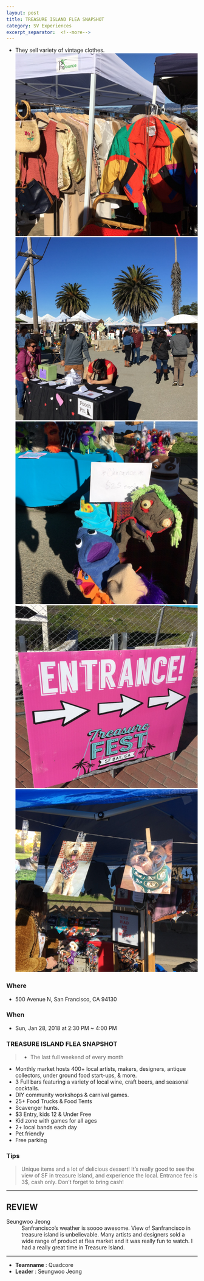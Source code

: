 ```yaml
---
layout: post
title: TREASURE ISLAND FLEA SNAPSHOT
category: SV Experiences
excerpt_separator:  <!--more-->
---
```


- They sell variety of vintage clothes.
![Alt text](/assets/img/is.JPG)
![Alt text](/assets/img/is1.JPG)
![Alt text](/assets/img/is3.JPG)
![Alt text](/assets/img/is4.JPG)
![Alt text](/assets/img/is7.JPG)

### Where
- 500 Avenue N, San Francisco, CA 94130

### When
- Sun, Jan 28, 2018 at 2:30 PM ~ 4:00 PM

### TREASURE ISLAND FLEA SNAPSHOT
 > - The last full weekend of every month
- Monthly market hosts 400+ local artists, makers, designers, antique collectors, under ground food start-ups, & more.
- 3 Full bars featuring a variety of local wine, craft beers, and seasonal cocktails.
- DIY community workshops & carnival games.
- 25+ Food Trucks & Food Tents
- Scavenger hunts.
- $3 Entry, kids 12 & Under Free
- Kid zone with games for all ages
- 2+ local bands each day
- Pet friendly
- Free parking

### Tips
> Unique items and a lot of delicious dessert! It’s really good to see the view of SF in treasure Island, and experience the local. 
Entrance fee is 3$, cash only. Don’t forget to bring cash!

* * *

## REVIEW
<dl>
    <dt>Seungwoo Jeong</dt>
        <dd>Sanfrancisco’s weather is soooo awesome. View of Sanfrancisco in treasure island is unbelievable. Many artists and designers sold a wide range of product at flea market and it was really fun to watch. I had a really great time in Treasure Island. 
    </dd>
</dl>

* * *

- **Teamname** : Quadcore 
- **Leader** : Seungwoo Jeong





